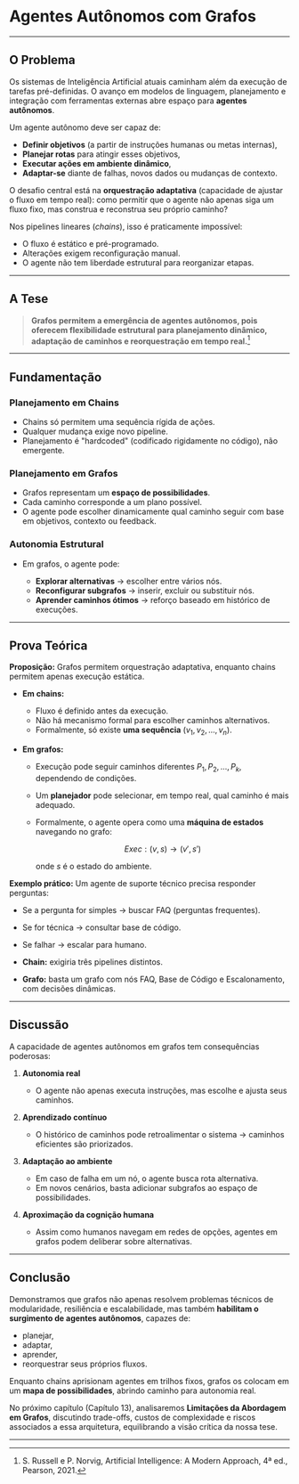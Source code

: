 # Agentes Autônomos com Grafos

---

## O Problema

Os sistemas de Inteligência Artificial atuais caminham além da execução de tarefas pré-definidas. O avanço em modelos de linguagem, planejamento e integração com ferramentas externas abre espaço para **agentes autônomos**.

Um agente autônomo deve ser capaz de:

* **Definir objetivos** (a partir de instruções humanas ou metas internas),
* **Planejar rotas** para atingir esses objetivos,
* **Executar ações em ambiente dinâmico**,
* **Adaptar-se** diante de falhas, novos dados ou mudanças de contexto.

O desafio central está na **orquestração adaptativa** (capacidade de ajustar o fluxo em tempo real): como permitir que o agente não apenas siga um fluxo fixo, mas construa e reconstrua seu próprio caminho?

Nos pipelines lineares (*chains*), isso é praticamente impossível:

* O fluxo é estático e pré-programado.
* Alterações exigem reconfiguração manual.
* O agente não tem liberdade estrutural para reorganizar etapas.

---

## A Tese

> **Grafos permitem a emergência de agentes autônomos, pois oferecem flexibilidade estrutural para planejamento dinâmico, adaptação de caminhos e reorquestração em tempo real.**[^1]

---

## Fundamentação

### Planejamento em Chains

* Chains só permitem uma sequência rígida de ações.
* Qualquer mudança exige novo pipeline.
* Planejamento é "hardcoded" (codificado rigidamente no código), não emergente.

### Planejamento em Grafos

* Grafos representam um **espaço de possibilidades**.
* Cada caminho corresponde a um plano possível.
* O agente pode escolher dinamicamente qual caminho seguir com base em objetivos, contexto ou feedback.

### Autonomia Estrutural

* Em grafos, o agente pode:

  * **Explorar alternativas** → escolher entre vários nós.
  * **Reconfigurar subgrafos** → inserir, excluir ou substituir nós.
  * **Aprender caminhos ótimos** → reforço baseado em histórico de execuções.

---

## Prova Teórica

**Proposição:** Grafos permitem orquestração adaptativa, enquanto chains permitem apenas execução estática.

* **Em chains:**

  * Fluxo é definido antes da execução.
  * Não há mecanismo formal para escolher caminhos alternativos.
  * Formalmente, só existe **uma sequência** $(v_1, v_2, ..., v_n)$.

* **Em grafos:**

  * Execução pode seguir caminhos diferentes $P_1, P_2, ..., P_k$, dependendo de condições.
  * Um **planejador** pode selecionar, em tempo real, qual caminho é mais adequado.
  * Formalmente, o agente opera como uma **máquina de estados** navegando no grafo:

    $$
    Exec: (v, s) \to (v', s')
    $$

    onde $s$ é o estado do ambiente.

**Exemplo prático:**
Um agente de suporte técnico precisa responder perguntas:

* Se a pergunta for simples → buscar FAQ (perguntas frequentes).

* Se for técnica → consultar base de código.

* Se falhar → escalar para humano.

* **Chain:** exigiria três pipelines distintos.

* **Grafo:** basta um grafo com nós FAQ, Base de Código e Escalonamento, com decisões dinâmicas.

---

## Discussão

A capacidade de agentes autônomos em grafos tem consequências poderosas:

1. **Autonomia real**

   * O agente não apenas executa instruções, mas escolhe e ajusta seus caminhos.

2. **Aprendizado contínuo**

   * O histórico de caminhos pode retroalimentar o sistema → caminhos eficientes são priorizados.

3. **Adaptação ao ambiente**

   * Em caso de falha em um nó, o agente busca rota alternativa.
   * Em novos cenários, basta adicionar subgrafos ao espaço de possibilidades.

4. **Aproximação da cognição humana**

   * Assim como humanos navegam em redes de opções, agentes em grafos podem deliberar sobre alternativas.

---

## Conclusão

Demonstramos que grafos não apenas resolvem problemas técnicos de modularidade, resiliência e escalabilidade, mas também **habilitam o surgimento de agentes autônomos**, capazes de:

* planejar,
* adaptar,
* aprender,
* reorquestrar seus próprios fluxos.

Enquanto chains aprisionam agentes em trilhos fixos, grafos os colocam em um **mapa de possibilidades**, abrindo caminho para autonomia real.

No próximo capítulo (Capítulo 13), analisaremos **Limitações da Abordagem em Grafos**, discutindo trade-offs, custos de complexidade e riscos associados a essa arquitetura, equilibrando a visão crítica da nossa tese.

---

[^1]: S. Russell e P. Norvig, Artificial Intelligence: A Modern Approach, 4ª ed., Pearson, 2021.